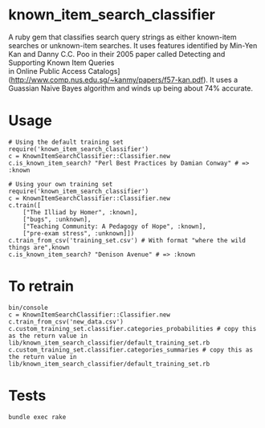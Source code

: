 # known_item_search_classifier
A ruby gem that classifies search query strings as either known-item searches or unknown-item searches.  It uses features identified by Min-Yen Kan and Danny C.C. Poo in their 2005 paper called Detecting and Supporting Known Item Queries  
in Online Public Access Catalogs](http://www.comp.nus.edu.sg/~kanmy/papers/f57-kan.pdf).  It uses a Guassian Naive Bayes algorithm and winds up being about 74% accurate.

Usage
=====

    # Using the default training set
    require('known_item_search_classifier')
    c = KnownItemSearchClassifier::Classifier.new
    c.is_known_item_search? "Perl Best Practices by Damian Conway" # => :known

    # Using your own training set
    require('known_item_search_classifier')
    c = KnownItemSearchClassifier::Classifier.new
    c.train([
        ["The Illiad by Homer", :known],
        ["bugs", :unknown],
        ["Teaching Community: A Pedagogy of Hope", :known],
        ["pre-exam stress", :unknown]])
    c.train_from_csv('training_set.csv') # With format "where the wild things are",known
    c.is_known_item_search? "Denison Avenue" # => :known

To retrain
==========

```
bin/console
c = KnownItemSearchClassifier::Classifier.new
c.train_from_csv('new_data.csv')
c.custom_training_set.classifier.categories_probabilities # copy this as the return value in lib/known_item_search_classifier/default_training_set.rb
c.custom_training_set.classifier.categories_summaries # copy this as the return value in lib/known_item_search_classifier/default_training_set.rb
```


Tests
=====

`bundle exec rake`
